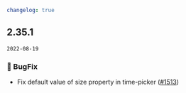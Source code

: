 ```yaml
changelog: true
```

## 2.35.1

`2022-08-19`

### 🐛 BugFix

- Fix default value of size property in time-picker ([#1513](https://github.com/arco-design/arco-design-vue/pull/1513))

